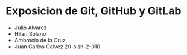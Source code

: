 # Exposicion de Git, GitHub y GitLab

- Julio Alvarez
- Hilari Solano
- Ambrocio de la Cruz
- Juan Carlos Galvez 20-sisn-2-010

